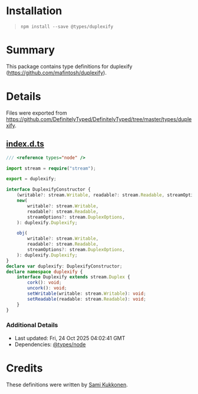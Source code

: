 # Installation
> `npm install --save @types/duplexify`

# Summary
This package contains type definitions for duplexify (https://github.com/mafintosh/duplexify).

# Details
Files were exported from https://github.com/DefinitelyTyped/DefinitelyTyped/tree/master/types/duplexify.
## [index.d.ts](https://github.com/DefinitelyTyped/DefinitelyTyped/tree/master/types/duplexify/index.d.ts)
````ts
/// <reference types="node" />

import stream = require("stream");

export = duplexify;

interface DuplexifyConstructor {
    (writable?: stream.Writable, readable?: stream.Readable, streamOptions?: stream.DuplexOptions): duplexify.Duplexify;
    new(
        writable?: stream.Writable,
        readable?: stream.Readable,
        streamOptions?: stream.DuplexOptions,
    ): duplexify.Duplexify;

    obj(
        writable?: stream.Writable,
        readable?: stream.Readable,
        streamOptions?: stream.DuplexOptions,
    ): duplexify.Duplexify;
}
declare var duplexify: DuplexifyConstructor;
declare namespace duplexify {
    interface Duplexify extends stream.Duplex {
        cork(): void;
        uncork(): void;
        setWritable(writable: stream.Writable): void;
        setReadable(readable: stream.Readable): void;
    }
}

````

### Additional Details
 * Last updated: Fri, 24 Oct 2025 04:02:41 GMT
 * Dependencies: [@types/node](https://npmjs.com/package/@types/node)

# Credits
These definitions were written by [Sami Kukkonen](https://github.com/strax).
